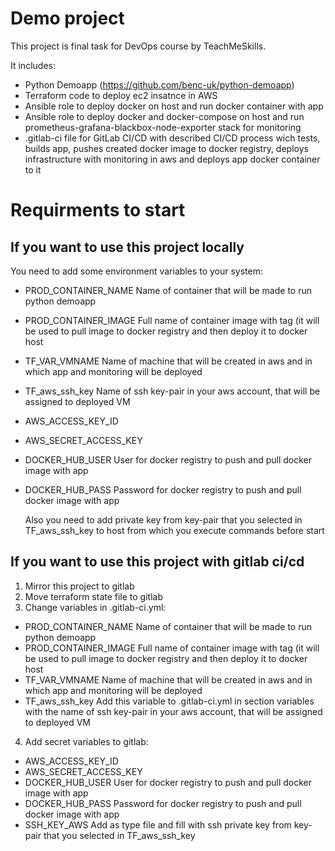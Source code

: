 
# Demo project

This project is final task for DevOps course by TeachMeSkills.

It includes:
- Python Demoapp (https://github.com/benc-uk/python-demoapp)
- Terraform code to deploy ec2 insatnce in AWS
- Ansible role to deploy docker on host and run docker container with app
- Ansible role to deploy docker and docker-compose on host and run prometheus-grafana-blackbox-node-exporter stack for monitoring
- .gitlab-ci file for GitLab CI/CD with described CI/CD process wich tests, builds app, pushes created docker image to docker registry, deploys infrastructure with monitoring in aws and deploys app docker container to it 

# Requirments to start

## If you want to use this project locally

You need to add some environment variables to your system:
- PROD_CONTAINER_NAME
  Name of container that will be made to run python demoapp
- PROD_CONTAINER_IMAGE
  Full name of container image with tag (it will be used to pull image to docker registry and then deploy it to docker host
- TF_VAR_VMNAME
  Name of machine that will be created in aws and in which app and monitoring will be deployed
- TF_aws_ssh_key
  Name of ssh key-pair in your aws account, that will be assigned to deployed VM
- AWS_ACCESS_KEY_ID
- AWS_SECRET_ACCESS_KEY
- DOCKER_HUB_USER
  User for docker registry to push and pull docker image with app
- DOCKER_HUB_PASS
  Password for docker registry to push and pull docker image with app

  Also you need to add private key from key-pair that you selected in TF_aws_ssh_key to host from which you execute commands before start

## If you want to use this project with gitlab ci/cd

1. Mirror this project to gitlab
2. Move terraform state file to gitlab
3. Change variables in .gitlab-ci.yml:
- PROD_CONTAINER_NAME
  Name of container that will be made to run python demoapp
- PROD_CONTAINER_IMAGE
  Full name of container image with tag (it will be used to pull image to docker registry and then deploy it to docker host
- TF_VAR_VMNAME
  Name of machine that will be created in aws and in which app and monitoring will be deployed
- TF_aws_ssh_key
  Add this variable to .gitlab-ci.yml in section variables with the name of ssh key-pair in your aws account, that will be assigned to deployed VM
4. Add secret variables to gitlab:
- AWS_ACCESS_KEY_ID
- AWS_SECRET_ACCESS_KEY
- DOCKER_HUB_USER
  User for docker registry to push and pull docker image with app
- DOCKER_HUB_PASS
  Password for docker registry to push and pull docker image with app
- SSH_KEY_AWS
  Add as type file and fill with ssh private key from key-pair that you selected in TF_aws_ssh_key

